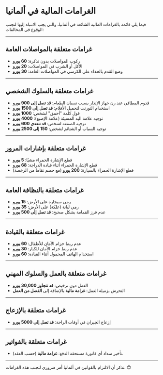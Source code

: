 # الغرامات المالية في ألمانيا

فيما يلي قائمة بالغرامات المالية الشائعة في ألمانيا، والتي يجب الانتباه إليها لتجنب الوقوع في المخالفات:

---

## غرامات متعلقة بالمواصلات العامة

- ركوب المواصلات بدون تذكرة: **60 يورو**  
- الأكل أو الشرب في المواصلات: **20 يورو**  
- وضع القدم بالحذاء على الكرسي في المواصلات العامة: **30 يورو**

---

## غرامات متعلقة بالسلوك الشخصي

- قدوم المطافي عند رن جهاز الإنذار بسبب نسيان الطعام: **قد تصل إلى 900 يورو**  
- استخدام التورنت لتحميل الأفلام: **قد تصل إلى 1500 يورو**  
- قول كلمة "أحمق" لشخص: **1000 يورو**  
- توجيه علامة اليد المسيئة (علامة الإصبع): **4000 يورو**  
- توجيه الصفعة لشخص: **قد تتعدى 600 يورو**  
- توجيه السباب أو الشتائم لشخص: **150 إلى 2500 يورو**

---

## غرامات متعلقة بإشارات المرور

- قطع الإشارة الحمراء مشيًا: **5 يورو**  
- قطع الإشارة الحمراء أثناء قيادة الدراجة: **68 يورو**  
- قطع الإشارة الحمراء بالسيارة: **200 يورو** (مع خصم نقاط من الرخصة)

---

## غرامات متعلقة بالنظافة العامة

- رمي سيجارة على الأرض: **15 يورو**  
- رمي لبانة (علكة) على الأرض: **35 يورو**  
- عدم فرز القمامة بشكل صحيح: **قد تصل إلى 500 يورو**

---

## غرامات متعلقة بالقيادة

- عدم ربط حزام الأمان للأطفال: **60 يورو**  
- عدم ربط حزام الأمان للكبار: **30 يورو**  
- استخدام الهاتف المحمول أثناء القيادة: **60 يورو**

---

## غرامات متعلقة بالعمل والسلوك المهني

- العمل دون ترخيص: **قد تتجاوز 30,000 يورو**  
- التحرش بزميلة العمل: **غرامة مالية** بالإضافة إلى **الفصل من العمل**

---

## غرامات متعلقة بالإزعاج

- إزعاج الجيران في أوقات الراحة: **قد تصل إلى 5000 يورو**

---

## غرامات متعلقة بالفواتير

- تأخير سداد أي فاتورة مستحقة الدفع: **غرامة مالية** (حسب العقد).

---

تذكر أن الالتزام بالقوانين في ألمانيا أمر ضروري لتجنب هذه الغرامات. 😊